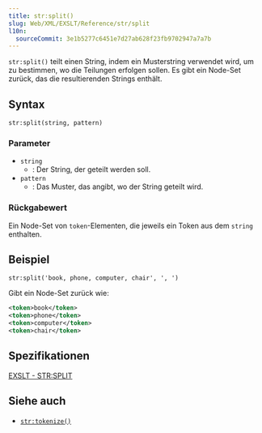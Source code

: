 ```yaml
---
title: str:split()
slug: Web/XML/EXSLT/Reference/str/split
l10n:
  sourceCommit: 3e1b5277c6451e7d27ab628f23fb9702947a7a7b
---
```


`str:split()` teilt einen String, indem ein Musterstring verwendet wird, um zu bestimmen, wo die Teilungen erfolgen sollen. Es gibt ein Node-Set zurück, das die resultierenden Strings enthält.

## Syntax

```plain
str:split(string, pattern)
```

### Parameter

- `string`
  - : Der String, der geteilt werden soll.
- `pattern`
  - : Das Muster, das angibt, wo der String geteilt wird.

### Rückgabewert

Ein Node-Set von `token`-Elementen, die jeweils ein Token aus dem `string` enthalten.

## Beispiel

```plain
str:split('book, phone, computer, chair', ', ')
```

Gibt ein Node-Set zurück wie:

```xml
<token>book</token>
<token>phone</token>
<token>computer</token>
<token>chair</token>
```

## Spezifikationen

[EXSLT - STR:SPLIT](https://exslt.github.io/str/functions/split/index.html)

## Siehe auch

- [`str:tokenize()`](/de/docs/Web/XML/EXSLT/str/tokenize)
